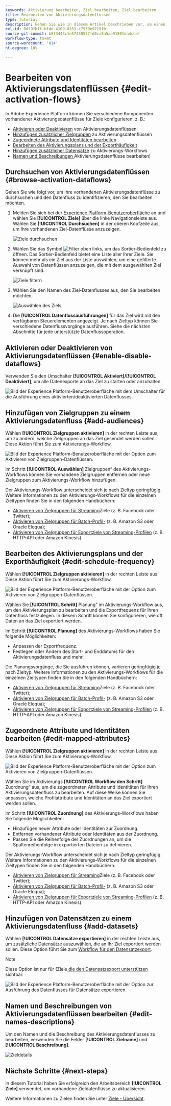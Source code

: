 ```yaml
---
keywords: Aktivierung bearbeiten, Ziel bearbeiten, Ziel bearbeiten
title: Bearbeiten von Aktivierungsdatenflüssen
type: Tutorial
description: Gehen Sie wie in diesem Artikel beschrieben vor, um einen vorhandenen Aktivierungsdatenfluss in Adobe Experience Platform zu bearbeiten.
exl-id: 0d79fbff-bfde-4109-8353-c7530e9719fb
source-git-commit: b8f3443c1e574505f7fd0ca8a5ae91801da4cbef
workflow-type: tm+mt
source-wordcount: '814'
ht-degree: 10%

---
```


# Bearbeiten von Aktivierungsdatenflüssen {#edit-activation-flows}

In Adobe Experience Platform können Sie verschiedene Komponenten vorhandener Aktivierungsdatenflüsse für Ziele konfigurieren, z. B.:

* [Aktivieren oder Deaktivieren](#enable-disable-dataflows) von Aktivierungsdatenflüssen
* [Hinzufügen zusätzlicher Zielgruppen](#add-audiences) zu Aktivierungsdatenflüssen
* [Zugeordnete Attribute und Identitäten bearbeiten](#edit-mapped-attributes)
* [Bearbeiten des Aktivierungsplans und der Exporthäufigkeit](#edit-schedule-frequency)
* [Hinzufügen zusätzlicher Datensätze](#add-datasets) zu Aktivierungs-Workflows
* [Namen und Beschreibungen ](#edit-names-descriptions) Aktivierungsdatenflüsse bearbeiten)

<!-- * [Apply access labels](#apply-access-labels) to exported data; -->

## Durchsuchen von Aktivierungsdatenflüssen {#browse-activation-dataflows}

Gehen Sie wie folgt vor, um Ihre vorhandenen Aktivierungsdatenflüsse zu durchsuchen und den Datenfluss zu identifizieren, den Sie bearbeiten möchten.

1. Melden Sie sich bei der [Experience Platform-Benutzeroberfläche](https://platform.adobe.com/) an und wählen Sie **[!UICONTROL Ziele]** über die linke Navigationsleiste aus. Wählen Sie **[!UICONTROL Durchsuchen]** in der oberen Kopfzeile aus, um Ihre vorhandenen Ziel-Datenflüsse anzuzeigen.

   ![Ziele durchsuchen](../assets/ui/edit-activation/browse-destinations.png)

2. Wählen Sie das Symbol ![Filter](../../images/icons/filter.png) oben links, um das Sortier-Bedienfeld zu öffnen. Das Sortier-Bedienfeld bietet eine Liste aller Ihrer Ziele. Sie können mehr als ein Ziel aus der Liste auswählen, um eine gefilterte Auswahl von Datenflüssen anzuzeigen, die mit dem ausgewählten Ziel verknüpft sind.

   ![Ziele filtern](../assets/ui/edit-activation/filter-destinations.png)

3. Wählen Sie den Namen des Ziel-Datenflusses aus, den Sie bearbeiten möchten.

   ![Auswählen des Ziels](../assets/ui/edit-activation/destination-select.png)

4. Die **[!UICONTROL Datenflussausführungen]** für das Ziel wird mit den verfügbaren Steuerelementen angezeigt. Je nach Zieltyp können Sie verschiedene Datenflussvorgänge ausführen. Siehe die nächsten Abschnitte für jede unterstützte Datenflussoperation.

## Aktivieren oder Deaktivieren von Aktivierungsdatenflüssen {#enable-disable-dataflows}

Verwenden Sie den Umschalter **[!UICONTROL Aktiviert]/[!UICONTROL Deaktiviert]**, um alle Datenexporte an das Ziel zu starten oder anzuhalten.

![Bild der Experience Platform-Benutzeroberfläche mit dem Umschalter für die Ausführung eines aktivierten/deaktivierten Datenflusses.](../assets/ui/edit-activation/enable-toggle.png)

## Hinzufügen von Zielgruppen zu einem Aktivierungsdatenfluss {#add-audiences}

Wählen **[!UICONTROL Zielgruppen aktivieren]** in der rechten Leiste aus, um zu ändern, welche Zielgruppen an das Ziel gesendet werden sollen. Diese Aktion führt Sie zum Aktivierungs-Workflow.

![Bild der Experience Platform-Benutzeroberfläche mit der Option zum Aktivieren von Zielgruppen-Datenflüssen.](../assets/ui/edit-activation/activate-audiences.png)

Im Schritt **[!UICONTROL Auswählen]** Zielgruppen“ des Aktivierungs-Workflows können Sie vorhandene Zielgruppen entfernen oder neue Zielgruppen zum Aktivierungs-Workflow hinzufügen.

Der Aktivierungs-Workflow unterscheidet sich je nach Zieltyp geringfügig. Weitere Informationen zu den Aktivierungs-Workflows für die einzelnen Zieltypen finden Sie in den folgenden Handbüchern:

* [Aktivieren von Zielgruppen für Streaming](./activate-segment-streaming-destinations.md)Ziele (z. B. Facebook oder Twitter);
* [Aktivieren von Zielgruppen für Batch-Profil-](./activate-batch-profile-destinations.md) (z. B. Amazon S3 oder Oracle Eloqua);
* [Aktivieren von Zielgruppen für Exportziele von Streaming-Profilen](./activate-streaming-profile-destinations.md) (z. B. HTTP-API oder Amazon Kinesis).

## Bearbeiten des Aktivierungsplans und der Exporthäufigkeit {#edit-schedule-frequency}

Wählen **[!UICONTROL Zielgruppen aktivieren]** in der rechten Leiste aus. Diese Aktion führt Sie zum Aktivierungs-Workflow.

![Bild der Experience Platform-Benutzeroberfläche mit der Option zum Aktivieren von Zielgruppen-Datenflüssen.](../assets/ui/edit-activation/activate-audiences.png)

Wählen Sie **[!UICONTROL Schritt]** Planung“ im Aktivierungs-Workflow aus, um den Aktivierungsplan zu bearbeiten und die Exportfrequenz für Ihren Datenfluss festzulegen. In diesem Schritt können Sie konfigurieren, wie oft Daten an das Ziel exportiert werden.

Im Schritt **[!UICONTROL Planung]** des Aktivierungs-Workflows haben Sie folgende Möglichkeiten:
* Anpassen der Exportfrequenz.
* Festlegen oder Ändern des Start- und Enddatums für den Aktivierungsdatenfluss und mehr.

Die Planungsvorgänge, die Sie ausführen können, variieren geringfügig je nach Zieltyp. Weitere Informationen zu den Aktivierungs-Workflows für die einzelnen Zieltypen finden Sie in den folgenden Handbüchern:

* [Aktivieren von Zielgruppen für Streaming](./activate-segment-streaming-destinations.md)Ziele (z. B. Facebook oder Twitter);
* [Aktivieren von Zielgruppen für Batch-Profil-](./activate-batch-profile-destinations.md) (z. B. Amazon S3 oder Oracle Eloqua);
* [Aktivieren von Zielgruppen für Exportziele von Streaming-Profilen](./activate-streaming-profile-destinations.md) (z. B. HTTP-API oder Amazon Kinesis).

## Zugeordnete Attribute und Identitäten bearbeiten {#edit-mapped-attributes}

Wählen **[!UICONTROL Zielgruppen aktivieren]** in der rechten Leiste aus. Diese Aktion führt Sie zum Aktivierungs-Workflow.

![Bild der Experience Platform-Benutzeroberfläche mit der Option zum Aktivieren von Zielgruppen-Datenflüssen.](../assets/ui/edit-activation/activate-audiences.png)

Wählen Sie im Aktivierungs **[!UICONTROL Workflow den Schritt]** Zuordnung“ aus, um die zugeordneten Attribute und Identitäten für Ihren Aktivierungsdatenfluss zu bearbeiten. Auf diese Weise können Sie anpassen, welche Profilattribute und Identitäten an das Ziel exportiert werden sollen.

Im Schritt **[!UICONTROL Zuordnung]** des Aktivierungs-Workflows haben Sie folgende Möglichkeiten:

* Hinzufügen neuer Attribute oder Identitäten zur Zuordnung.
* Entfernen vorhandener Attribute oder Identitäten aus der Zuordnung.
* Passen Sie die Reihenfolge der Zuordnungen an, um die Spaltenreihenfolge in exportierten Dateien zu definieren.

Der Aktivierungs-Workflow unterscheidet sich je nach Zieltyp geringfügig. Weitere Informationen zu den Aktivierungs-Workflows für die einzelnen Zieltypen finden Sie in den folgenden Handbüchern:

* [Aktivieren von Zielgruppen für Streaming](./activate-segment-streaming-destinations.md)Ziele (z. B. Facebook oder Twitter);
* [Aktivieren von Zielgruppen für Batch-Profil-](./activate-batch-profile-destinations.md) (z. B. Amazon S3 oder Oracle Eloqua);
* [Aktivieren von Zielgruppen für Exportziele von Streaming-Profilen](./activate-streaming-profile-destinations.md) (z. B. HTTP-API oder Amazon Kinesis).



## Hinzufügen von Datensätzen zu einem Aktivierungsdatenfluss {#add-datasets}

Wählen **[!UICONTROL Datensätze exportieren]** in der rechten Leiste aus, um zusätzliche Datensätze auszuwählen, die an Ihr Ziel exportiert werden sollen. Diese Option führt Sie zum [Workflow für den Datensatzexport](export-datasets.md).

>[!NOTE]
>
>Diese Option ist nur für (Ziele[ die den Datensatzexport unterstützen](export-datasets.md#supported-destinations) sichtbar.

![Bild der Experience Platform-Benutzeroberfläche mit der Option zur Ausführung des Datenflusses für Datensätze exportieren.](../assets/ui/edit-activation/export-datasets.png)



<!-- ## Apply access labels {#apply-access-labels}

Select **[!UICONTROL Apply access labels]** to edit the data usage labels for the exported data. See the [data usage labels documentation](../../data-governance/labels/overview.md) to learn more.

![Experience Platform UI image showing the Export datasets dataflow run option.](../assets/ui/edit-activation/apply-access-labels.png) -->

## Namen und Beschreibungen von Aktivierungsdatenflüssen bearbeiten {#edit-names-descriptions}

Um den Namen und die Beschreibung des Aktivierungsdatenflusses zu bearbeiten, verwenden Sie die Felder **[!UICONTROL Zielname]** und **[!UICONTROL Beschreibung]**.

![Zieldetails](../assets/ui/edit-activation/edit-destination-name-description.png)

## Nächste Schritte {#next-steps}

In diesem Tutorial haben Sie erfolgreich den Arbeitsbereich **[!UICONTROL Ziele]** verwendet, um vorhandene Zieldatenflüsse zu aktualisieren.

Weitere Informationen zu Zielen finden Sie unter [Ziele - Übersicht](../catalog/overview.md).
